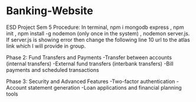 # Banking-Website
 ESD Project Sem 5
Procedure:
In terminal, npm i mongodb express , npm init , npm install -g nodemon (only once in the system) , nodemon server.js.
If server.js is showing error then change the following line 10 url to the atlas link which I will provide in group.

Phase 2: Fund Transfers and Payments 
-Transfer between accounts (internal transfers) 
-External fund transfers (interbank transfers) 
-Bill payments and scheduled transactions 

Phase 3: Security and Advanced Features 
-Two-factor authentication 
-Account statement generation 
-Loan applications and financial planning tools